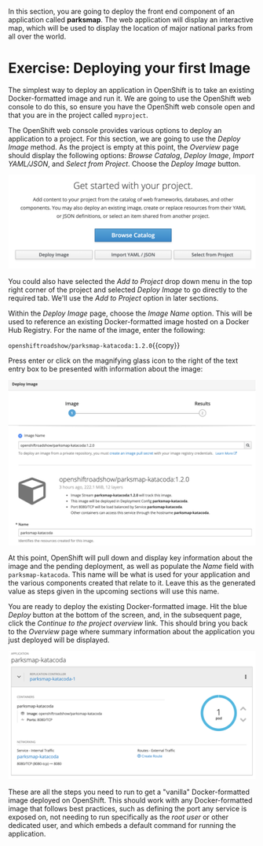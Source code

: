 In this section, you are going to deploy the front end component of an application called **parksmap**. The web application will display an interactive map, which will be used to display the location of major national parks from all over the world.

# Exercise: Deploying your first Image

The simplest way to deploy an application in OpenShift is to take an existing Docker-formatted image and run it. We are going to use the OpenShift web console to do this, so ensure you have the OpenShift web console open and that you are in the project called `myproject`.

The OpenShift web console provides various options to deploy an application to a project. For this section, we are going to use the *Deploy Image* method. As the project is empty at this point, the *Overview* page should display the following options: *Browse Catalog*, *Deploy Image*, *Import YAML/JSON*, and *Select from Project*. Choose the *Deploy Image* button.

![Add to Project](../../assets/introduction/getting-started-311/3add-to-empty-project.png)

You could also have selected the *Add to Project* drop down menu in the top right corner of the project and selected _Deploy Image_ to go directly to the required tab. We'll use the *Add to Project* option in later sections.

Within the *Deploy Image* page, choose the *Image Name* option. This will be used to reference an existing Docker-formatted image hosted on a Docker Hub Registry. For the name of the image, enter the following:

`openshiftroadshow/parksmap-katacoda:1.2.0`{{copy}}

Press enter or click on the magnifying glass icon to the right of the text entry box to be presented with information about the image:

![Deploy Image](../../assets/introduction/getting-started-311/3deploy-parksmap-image.png)

At this point, OpenShift will pull down and display key information about the image and the pending deployment, as well as populate the *Name* field with `parksmap-katacoda`. This name will be what is used for your application and the various components created that relate to it. Leave this as the generated value as steps given in the upcoming sections will use this name.

You are ready to deploy the existing Docker-formatted image. Hit the blue *Deploy* button at the bottom of the screen, and, in the subsequent page, click the *Continue to the project overview* link. This should bring you back to the *Overview* page where summary information about the application you just deployed will be displayed.

![Console Overview](../../assets/introduction/getting-started-311/3parksmap-overview.png)

These are all the steps you need to run to get a "vanilla" Docker-formatted image deployed on OpenShift. This should work with any Docker-formatted image that follows best practices, such as defining the port any service is exposed on, not needing to run specifically as the *root user* or other dedicated user, and which embeds a default command for running the application.
